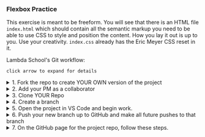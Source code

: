 ### Flexbox Practice

This exercise is meant to be freeform. You will see that there is an HTML file `index.html` which should contain all the semantic markup you need to be able to use CSS to style and position the content. How you lay it out is up to you. Use your creativity. `index.css` already has the Eric Meyer CSS reset in it.

Lambda School's Git workflow:

`click arrow to expand for details`

<details>
<summary>1. Fork the repo to create YOUR OWN version of the project</summary>
   
   Click the `fork` button in the upper right.

</details>

<details>
   <summary>2. Add your PM as a collaborator</summary>

on GitHub:
Settings -> Collaborators -> Add Collaborator (use your PM’s handle)
(I’d suggest grabbing the invite tag and DM it to your PM on Slack at this point)

</details>

<details>
<summary>3. Clone YOUR Repo</summary>

In your terminal/Git-Bash: `git clone your-repo-address`

</details>

<details>
<summary>4. Create a branch</summary>
This will be the branch you will do all your work on.

In your terminal/Git-Bash:

`cd name-of-project-folder`

`git checkout -b firstname-lastname`

</details>

<details>
<summary>5. Open the project in VS Code and begin work.</summary>

Windows or Linux users:

In terminal/Git-Bash, type `code .` while inside the project folder

Mac users:

1. In VS Code.
1. Open File menu.
1. Select `add folder to workspace`
1. Navigate to, and then select the project folder.
1. Click open.
   </details>

<details>
<summary>6. Push your new branch up to GitHub and make all future pushes to that branch</summary>
Still in your terminal/Git-Bash:

`git push -u origin firstname-lastname`

</details>

<details>
<summary>
7. On the GitHub page for the project repo, follow these steps.
</summary>

1. You should see a light yellow box which shows your push.
1. In that box, click the green button labeled `Compare & Pull Request`
1. In the Open Pull Request form, set the base to `YOUR MASTER` (NOT the Lambda Master)
1. Set the compare to `YOUR FORK` (NOT your master)
1. Add your PM as a reviewer by clicking `reviewer` from the righthand menu.

On the ‘Open a Pull Request‘ page click on Reviewers. If your PM has accepted your invite, then you should be able to select them here. If not, then they haven’t accepted the invite, and come back later…

Your PM will merge the work into YOUR Master fork when they have reviewed and approved it.

</details>
